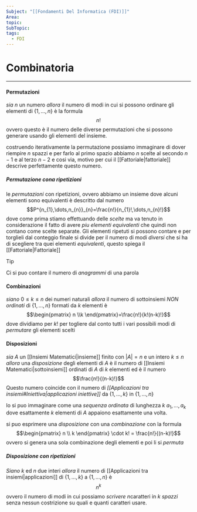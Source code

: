 ```yaml
---
Subject: "[[Fondamenti Del Informatica (FDI)]]"
Area: 
topic: 
SubTopic: 
tags:
  - FDI
---
```


# Combinatoria
---
#### Permutazioni
_sia_ $n$ un numero 
_allora_ il numero di modi in cui si possono ordinare gli elementi di $\{ 1,\dots,n \}$ è la formula $$n!$$
ovvero questo è il numero delle diverse permutazioni che si possono generare usando gli elementi del insieme. 

costruendo iterativamente la permutazione possiamo immaginare di dover riempire $n$ spazzi e per farlo al primo spazio abbiamo $n$ scelte al secondo $n-1$ e al terzo $n-2$ e cosi via, motivo per cui il [[Fattoriale|fattoriale]] descrive perfettamente questo numero.
##### Permutazione cona ripetizioni
le _permutazioni_ con ripetizioni, ovvero abbiamo un insieme dove alcuni elementi sono equivalenti è descritto dal numero   $$P^{n_{1},\dots,n_{n}}_{n}=\frac{n!}{n_{1}!,\dots,n_{n}!}$$
dove come prima stiamo effettuando delle _scelte_ ma va tenuto in considerazione il fatto di avere _piu elementi equivalenti_ che quindi non contano come scelte separate. Gli elementi ripetuti si possono contare e per torglieli dal conteggio finale si divide per il numero di modi _diversi_ che si ha di scegliere tra quei elementi _equivalenti_, questo spiega il [[Fattoriale|Fattoriale]]  
>[!tip]
>Ci si puo contare il numero di _anagrammi_ di una parola


#### Combinazioni
_siano_ $0 \leq k \leq n$ dei numeri naturali
_allora_ il numero di sottoinsiemi _NON ordinati_ di $\{ 1,\dots,n \}$ formati da $k$ elementi  è$$\begin{pmatrix}
n \\k
\end{pmatrix}=\frac{n!}{k!(n-k)!}$$
dove dividiamo per $k!$ per togliere dal conto tutti i vari possibili modi di _permutare_ gli elementi scelti

#### Disposizioni
_sia_  $A$ un [[Insiemi Matematici|insieme]] finito con $|A| = n$ e un intero $k ≤ n$
_allora_ una _disposizione_ degli elementi di $A$ è il numero di [[Insiemi Matematici|sottoinsiemi]] ordinati di $A$ di $k$ elementi ed è il numero $$\frac{n!}{(n-k)!}$$Questo numero coincide con il numero di _[[Applicazioni tra insiemi#Iniettiva|applicazioni iniettive]]_ da $\{ 1,\dots,k \}$ in $\{ 1,\dots,n \}$

lo si puo immaginare come una _sequenza ordinata_ di lunghezza $k$ $a_1, \dots , a_k$ dove esattamente $k$ elementi di $A$ appaiono esattamente una volta.


si puo esprimere una _disposizione_ con una _combinazione_ con la formula$$\begin{pmatrix}
n \\ k
\end{pmatrix} \cdot k! = \frac{n!}{(n-k)!}$$
ovvero si genera una sola combinazione degli elementi e poi li si _permuta_  

##### Disposizione con ripetizioni
_Siano_ $k$ ed $n$ due interi
_allora_ il numero di [[Applicazioni tra insiemi|applicazioni]] di $\{1,\dots,k\}$ a $\{ 1,\dots,n \}$ è $$n^{k}$$ovvero il numero di modi in cui possiamo _scrivere_ $n$caratteri in $k$ _spazzi_ senza nessun costrizione su quali e quanti caratteri usare.

